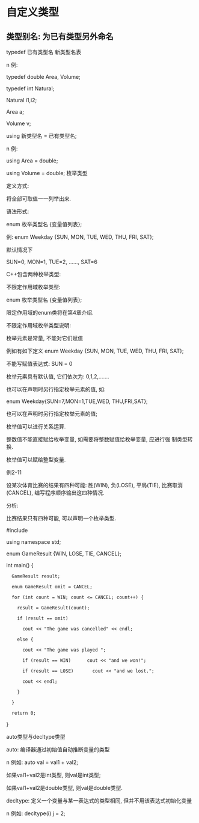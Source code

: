 # 自定义类型

## 类型别名: 为已有类型另外命名

typedef  已有类型名  新类型名表

n  例:

typedef double Area, Volume;

typedef int Natural;

Natural i1,i2;

Area a;

Volume v;

using  新类型名 = 已有类型名;

n  例:

using Area = double;

using Volume = double;
枚举类型

定义方式:

将全部可取值一一列举出来.

语法形式:

enum  枚举类型名  {变量值列表};

例: enum Weekday {SUN, MON, TUE, WED, THU, FRI, SAT};

默认情况下

SUN=0, MON=1, TUE=2, ......, SAT=6

C++包含两种枚举类型:

不限定作用域枚举类型:

enum  枚举类型名  {变量值列表};

限定作用域的enum类将在第4章介绍.

不限定作用域枚举类型说明:

枚举元素是常量, 不能对它们赋值

例如有如下定义
enum Weekday {SUN, MON, TUE, WED, THU, FRI, SAT};

不能写赋值表达式: SUN = 0

枚举元素具有默认值, 它们依次为:  0,1,2,.......

也可以在声明时另行指定枚举元素的值, 如:

enum Weekday{SUN=7,MON=1,TUE,WED, THU,FRI,SAT};

也可以在声明时另行指定枚举元素的值;

枚举值可以进行关系运算.

整数值不能直接赋给枚举变量, 如需要将整数赋值给枚举变量, 应进行强
制类型转换.

枚举值可以赋给整型变量.

例2-11

设某次体育比赛的结果有四种可能: 胜(WIN), 负(LOSE), 平局(TIE), 比赛取消(CANCEL), 编写程序顺序输出这四种情况.

分析:

比赛结果只有四种可能, 可以声明一个枚举类型.

#include <iostream>

using namespace std;

enum GameResult {WIN, LOSE, TIE, CANCEL};

int main() {

      GameResult result;

      enum GameResult omit = CANCEL;

      for (int count = WIN; count <= CANCEL; count++) {

        result = GameResult(count);

        if (result == omit)

          cout << "The game was cancelled" << endl;

        else {

          cout << "The game was played ";

          if (result == WIN)      cout << "and we won!";

          if (result == LOSE)       cout << "and we lost.";

          cout << endl;

        }

      }

      return 0;

}

auto类型与decltype类型

auto: 编译器通过初始值自动推断变量的类型

n  例如: auto val = val1 + val2;

如果val1+val2是int类型, 则val是int类型;

如果val1+val2是double类型, 则val是double类型.

decltype: 定义一个变量与某一表达式的类型相同, 但并不用该表达式初始化变量

n  例如: decltype(i) j = 2;
